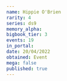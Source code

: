 ```yaml
---
name: Hippie O'Brien
rarity: 4
series: ds9
memory_alpha:
bigbook_tier: 3
events: 19
in_portal:
date: 20/04/2022
obtained: Event
mega: false
published: true
---
```



